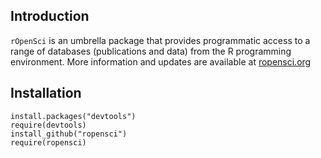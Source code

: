 ## Introduction

`rOpenSci` is an umbrella package that provides programmatic access to a range of databases (publications and data) from the R programming environment. More information and updates are available at [ropensci.org](http://ropensci.org)

## Installation

```
install.packages("devtools")
require(devtools)
install_github("ropensci")
require(ropensci)
```
